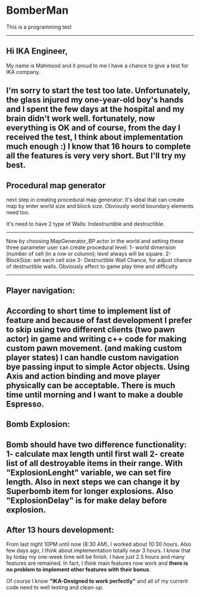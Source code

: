 # BomberMan
This is a programming test

------------------------------------------------------
## Hi IKA Engineer,
My name is Mahmood and it proud to me I have a chance to give a test for IKA company.

I'm sorry to start the test too late.
Unfortunately, the glass injured my one-year-old boy's hands and I spent the few days at the hospital and my brain didn't work well. fortunately, now everything is OK and of course, from the day I received the test, I think about implementation much enough :)
I know that 16 hours to complete all the features is very very short. But I'll try my best.
------------------------------------------------------
## Procedural map generator
next step in creating procedural map generator:
It's ideal that can create map by enter world size and block size.  Obviously world boundary elements need too.
 
It's need to have 2 type of Walls: Indestructible and destructible.

------------------------------------------------------
Now by choosing MapGenerator_BP actor in the world and setting  these three parameter user can create procedural level:
1- world dimension (number of cell (in a row or column); level always will be square.
2- BlockSize: set each cell size
3- Destructible Wall Chance, for adjust chance of destructible walls. Obviously affect to game play time and difficulty

------------------------------------------------------
## Player navigation:
According to short time to implement list of feature and because of fast development I prefer to skip using two different clients (two pawn actor) in game and writing c++ code for making custom pawn movement. (and making custom player states) I can handle custom navigation bye passing input to simple Actor objects. Using Axis and action binding and move player physically can be acceptable. There is much time until morning and I want to make a double Espresso.
------------------------------------------------------
## Bomb Explosion:
Bomb should have two difference functionality: 1- calculate max length until first wall 2- create list of all destroyable items in their range. With "ExplosionLenght" variable, we can set fire length. Also in next steps we can change it by Superbomb item for longer explosions. Also "ExplosionDelay" is for make delay before explosion.
------------------------------------------------------

## After 13 hours development:

From last night 10PM until now (8:30 AM), I worked about 10:30 hours. Also few days ago, I think about implementation totally near 3 hours.
I know that by today my one-week time will be finish. I have just 2.5 hours and many features are remained. 
In fact, I think main features now work and **there is no problem to implement other features with their bonus**. 

Of course I know **"IKA-Designed to work perfectly"** and all of my current code need to well testing and clean-up.






